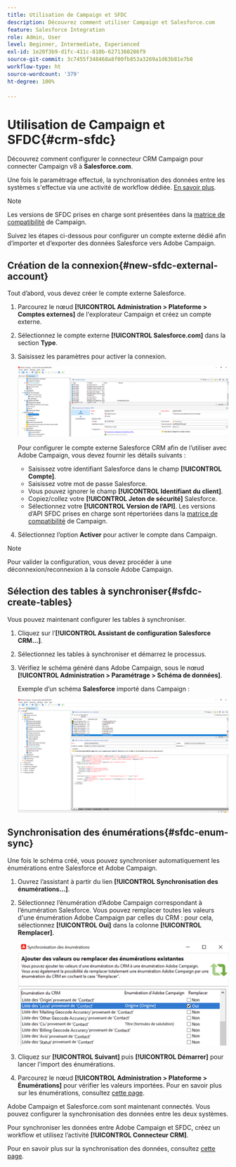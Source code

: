 ```yaml
---
title: Utilisation de Campaign et SFDC
description: Découvrez comment utiliser Campaign et Salesforce.com
feature: Salesforce Integration
role: Admin, User
level: Beginner, Intermediate, Experienced
exl-id: 1e20f3b9-d1fc-411c-810b-6271360286f9
source-git-commit: 3c7455f348468a8f00fb853a3269a1d63b81e7b8
workflow-type: ht
source-wordcount: '379'
ht-degree: 100%

---
```


# Utilisation de Campaign et SFDC{#crm-sfdc}

Découvrez comment configurer le connecteur CRM Campaign pour connecter Campaign v8 à **Salesforce.com**.

Une fois le paramétrage effectué, la synchronisation des données entre les systèmes s&#39;effectue via une activité de workflow dédiée. [En savoir plus](crm-data-sync.md).

>[!NOTE]
>
>Les versions de SFDC prises en charge sont présentées dans la [matrice de compatibilité](../start/compatibility-matrix.md) de Campaign.

Suivez les étapes ci-dessous pour configurer un compte externe dédié afin d’importer et d’exporter des données Salesforce vers Adobe Campaign.

## Création de la connexion{#new-sfdc-external-account}

Tout d’abord, vous devez créer le compte externe Salesforce.

1. Parcourez le nœud **[!UICONTROL Administration > Plateforme > Comptes externes]** de l&#39;explorateur Campaign et créez un compte externe.
1. Sélectionnez le compte externe **[!UICONTROL Salesforce.com]** dans la section **Type**.
1. Saisissez les paramètres pour activer la connexion.

   ![](assets/sfdc-external-account.png)

   Pour configurer le compte externe Salesforce CRM afin de l’utiliser avec Adobe Campaign, vous devez fournir les détails suivants :

   * Saisissez votre identifiant Salesforce dans le champ **[!UICONTROL Compte]**.
   * Saisissez votre mot de passe Salesforce.
   * Vous pouvez ignorer le champ **[!UICONTROL Identifiant du client]**.
   * Copiez/collez votre **[!UICONTROL Jeton de sécurité]** Salesforce.
   * Sélectionnez votre **[!UICONTROL Version de l’API]**. Les versions d’API SFDC prises en charge sont répertoriées dans la [matrice de compatibilité](../start/compatibility-matrix.md) de Campaign.

1. Sélectionnez l’option **Activer** pour activer le compte dans Campaign.

>[!NOTE]
>
>Pour valider la configuration, vous devez procéder à une déconnexion/reconnexion à la console Adobe Campaign.

## Sélection des tables à synchroniser{#sfdc-create-tables}

Vous pouvez maintenant configurer les tables à synchroniser.

1. Cliquez sur l’**[!UICONTROL Assistant de configuration Salesforce CRM...]**.
1. Sélectionnez les tables à synchroniser et démarrez le processus.
1. Vérifiez le schéma généré dans Adobe Campaign, sous le nœud **[!UICONTROL Administration > Paramétrage > Schéma de données]**.

   Exemple d’un schéma **Salesforce** importé dans Campaign :

   ![](assets/sfdc-schemas.png)

## Synchronisation des énumérations{#sfdc-enum-sync}

Une fois le schéma créé, vous pouvez synchroniser automatiquement les énumérations entre Salesforce et Adobe Campaign.

1. Ouvrez l’assistant à partir du lien **[!UICONTROL Synchronisation des énumérations...]**.
1. Sélectionnez l’énumération d’Adobe Campaign correspondant à l’énumération Salesforce.
Vous pouvez remplacer toutes les valeurs d&#39;une énumération Adobe Campaign par celles du CRM : pour cela, sélectionnez **[!UICONTROL Oui]** dans la colonne **[!UICONTROL Remplacer]**.

   ![](assets/sfdc-enum.png)

1. Cliquez sur **[!UICONTROL Suivant]** puis **[!UICONTROL Démarrer]** pour lancer l&#39;import des énumérations.

1. Parcourez le nœud **[!UICONTROL Administration > Plateforme > Énumérations]** pour vérifier les valeurs importées. Pour en savoir plus sur les énumérations, consultez [cette page](../config/ui-settings.md#enumerations).

Adobe Campaign et Salesforce.com sont maintenant connectés. Vous pouvez configurer la synchronisation des données entre les deux systèmes.

Pour synchroniser les données entre Adobe Campaign et SFDC, créez un workflow et utilisez l’activité **[!UICONTROL Connecteur CRM]**.

Pour en savoir plus sur la synchronisation des données, consultez [cette page](crm-data-sync.md).

